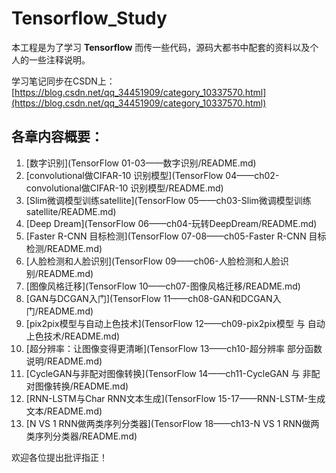 # Tensorflow_Study
本工程是为了学习 **Tensorflow** 而传一些代码，源码大都书中配套的资料以及个人的一些注释说明。

学习笔记同步在CSDN上：[https://blog.csdn.net/qq_34451909/category_10337570.html](https://blog.csdn.net/qq_34451909/category_10337570.html)

## 各章内容概要：

1. [数字识别](TensorFlow 01-03——数字识别/README.md)
2. [convolutional做CIFAR-10 识别模型](TensorFlow 04——ch02-convolutional做CIFAR-10 识别模型/README.md)
3. [Slim微调模型训练satellite](TensorFlow 05——ch03-Slim微调模型训练satellite/README.md)
4. [Deep Dream](TensorFlow 06——ch04-玩转DeepDream/README.md)
5. [Faster R-CNN 目标检测](TensorFlow 07-08——ch05-Faster R-CNN 目标检测/README.md)
6. [人脸检测和人脸识别](TensorFlow 09——ch06-人脸检测和人脸识别/README.md)
7. [图像风格迁移](TensorFlow 10——ch07-图像风格迁移/README.md)
8. [GAN与DCGAN入门](TensorFlow 11——ch08-GAN和DCGAN入门/README.md)
9. [pix2pix模型与自动上色技术](TensorFlow 12——ch09-pix2pix模型 与 自动上色技术/README.md)
10. [超分辨率：让图像变得更清晰](TensorFlow 13——ch10-超分辨率 部分函数说明/README.md)
11. [CycleGAN与非配对图像转换](TensorFlow 14——ch11-CycleGAN 与 非配对图像转换/README.md)
12. [RNN-LSTM与Char RNN文本生成](TensorFlow 15-17——RNN-LSTM-生成文本/README.md)
13. [N VS 1 RNN做两类序列分类器](TensorFlow 18——ch13-N VS 1 RNN做两类序列分类器/README.md)







欢迎各位提出批评指正！